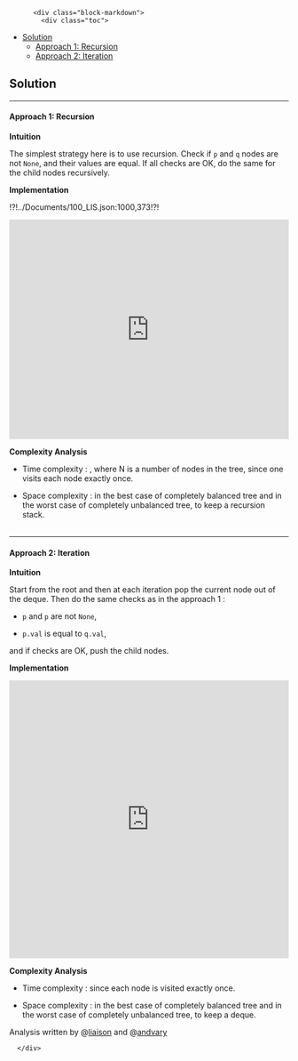 <div class="article-body">
        
          <div class="block-markdown">
            <div class="toc">
<ul>
<li><a href="#solution">Solution</a><ul>
<li><a href="#approach-1-recursion">Approach 1: Recursion</a></li>
<li><a href="#approach-2-iteration">Approach 2: Iteration</a></li>
</ul>
</li>
</ul>
</div>
<h2 id="solution">Solution</h2>
<hr>
<h4 id="approach-1-recursion">Approach 1: Recursion</h4>
<p><strong>Intuition</strong></p>
<p>The simplest strategy here is to use recursion. 
Check if <code>p</code> and <code>q</code> nodes are not <code>None</code>, and their values are equal.
If all checks are OK, do the same for the child nodes
recursively.</p>
<p><strong>Implementation</strong></p>
<p>!?!../Documents/100_LIS.json:1000,373!?!</p>
<iframe src="https://leetcode.com/playground/CtxuC6Za/shared" frameborder="0" width="100%" height="395" name="CtxuC6Za"></iframe>

<p><strong>Complexity Analysis</strong></p>
<ul>
<li>
<p>Time complexity : <script type="math/tex; mode=display">\mathcal{O}(N)</script>, 
where N is a number of nodes in the tree, since one visits
each node exactly once.</p>
</li>
<li>
<p>Space complexity : <script type="math/tex; mode=display">\mathcal{O}(\log(N))</script> in the best case of completely 
balanced tree and <script type="math/tex; mode=display">\mathcal{O}(N)</script> in the worst case
of completely unbalanced tree, to keep a recursion stack.
<br>
<br></p>
</li>
</ul>
<hr>
<h4 id="approach-2-iteration">Approach 2: Iteration</h4>
<p><strong>Intuition</strong></p>
<p>Start from the root and then at each iteration 
pop the current node out of the deque. Then do the same checks as in
 the approach 1 :</p>
<ul>
<li>
<p><code>p</code> and <code>p</code> are not <code>None</code>, </p>
</li>
<li>
<p><code>p.val</code> is equal to <code>q.val</code>,</p>
</li>
</ul>
<p>and if checks are OK, push the child nodes. </p>
<p><strong>Implementation</strong></p>
<iframe src="https://leetcode.com/playground/e9Z7Jfqf/shared" frameborder="0" width="100%" height="500" name="e9Z7Jfqf"></iframe>

<p><strong>Complexity Analysis</strong></p>
<ul>
<li>
<p>Time complexity : <script type="math/tex; mode=display">\mathcal{O}(N)</script> since each node is visited
exactly once.</p>
</li>
<li>
<p>Space complexity : <script type="math/tex; mode=display">\mathcal{O}(\log(N))</script> in the best case of completely 
balanced tree and <script type="math/tex; mode=display">\mathcal{O}(N)</script> in the worst case
of completely unbalanced tree, to keep a deque.</p>
</li>
</ul>
<p>Analysis written by @<a href="https://leetcode.com/liaison/">liaison</a>
and @<a href="https://leetcode.com/andvary/">andvary</a></p>
          </div>
        
      </div>